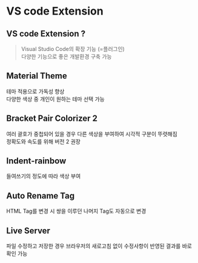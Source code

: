 # VS code Extension
## VS code Extension ?
> Visual Studio Code의 확장 기능 (=플러그인)  
> 다양한 기능으로 좋은 개발환경 구축 가능

## Material Theme
테마 적용으로 가독성 향상  
다양한 색상 중 개인이 원하는 테마 선택 가능

## Bracket Pair Colorizer 2
여러 괄호가 중첩되어 있을 경우 다른 색상을 부여하여 시각적 구분이 뚜렷해짐  
정확도와 속도를 위해 버전 2 권장

## Indent-rainbow
들여쓰기의 정도에 따라 색상 부여

## Auto Rename Tag
HTML Tag를 변경 시 쌍을 이루던 나머지 Tag도 자동으로 변경

## Live Server
파일 수정하고 저장한 경우 브라우저의 새로고침 없이 수정사항이 반영된 결과를 바로 확인 가능